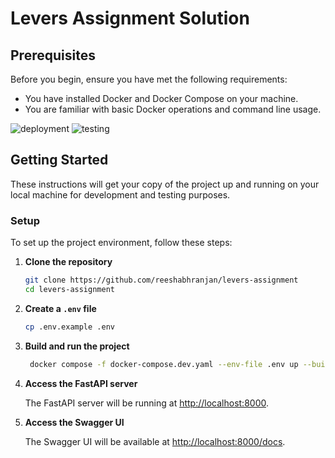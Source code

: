# Levers Assignment Solution

## Prerequisites

Before you begin, ensure you have met the following requirements:

- You have installed Docker and Docker Compose on your machine.
- You are familiar with basic Docker operations and command line usage.

![deployment](https://github.com/reeshabhranjan/levers-assignment/blob/master/.github/workflows/main.yml/badge.svg)
![testing](https://github.com/reeshabhranjan/levers-assignment/blob/master/.github/workflows/tests.yml/badge.svg)

## Getting Started

These instructions will get your copy of the project up and running on your local machine for development and testing
purposes.

### Setup

To set up the project environment, follow these steps:

1. **Clone the repository**

   ```bash
   git clone https://github.com/reeshabhranjan/levers-assignment
   cd levers-assignment
   ```

2. **Create a `.env` file**
    ```bash
    cp .env.example .env
   
    ```
3. **Build and run the project**
   ```bash
    docker compose -f docker-compose.dev.yaml --env-file .env up --build -d
    ```

4. **Access the FastAPI server**

   The FastAPI server will be running at [http://localhost:8000](http://localhost:8000).

5. **Access the Swagger UI**

   The Swagger UI will be available at [http://localhost:8000/docs](http://localhost:8000/docs).


